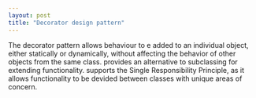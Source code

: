 ```yaml
---
layout: post
title: "Decorator design pattern"
---
```

The decorator pattern
allows behaviour to e added to an individual object, either statically or dynamically, without affecting the behavior of other objects from the same class.
provides an alternative to subclassing for extending functionality.
supports the Single Responsibility Principle, as it allows functionality to be devided between classes with unique areas of concern.